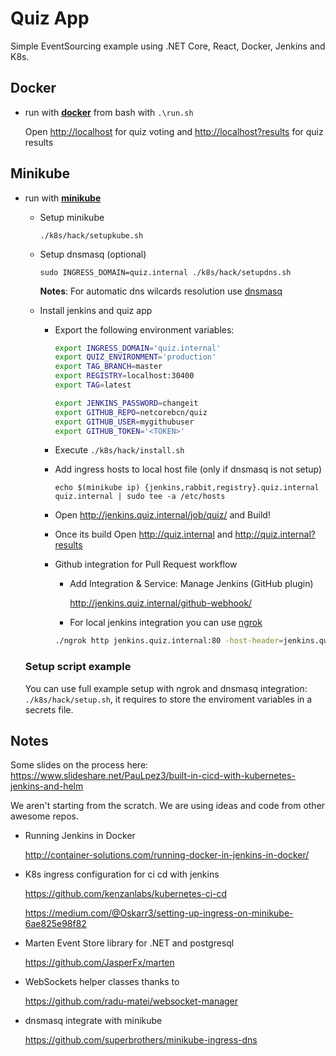 # Quiz App
Simple EventSourcing example using .NET Core, React, Docker, Jenkins and K8s.

## Docker 
* run with [**docker**](https://www.docker.com/products/docker) from bash with ``.\run.sh`` 
  
  Open <http://localhost> for quiz voting and <http://localhost?results> for quiz results
  
## Minikube 
* run with [**minikube**](https://github.com/kubernetes/minikube)

  * Setup minikube   
  
    ```./k8s/hack/setupkube.sh```

  * Setup dnsmasq (optional)

    ```sudo INGRESS_DOMAIN=quiz.internal ./k8s/hack/setupdns.sh```

    **__Notes__**: For automatic dns wilcards resolution use [dnsmasq](https://blog.thesparktree.com/local-development-with-wildcard-dns)

  * Install jenkins and quiz app
    * Export the following environment variables:
    
      ```bash
      export INGRESS_DOMAIN='quiz.internal'
      export QUIZ_ENVIRONMENT='production'
      export TAG_BRANCH=master
      export REGISTRY=localhost:30400
      export TAG=latest

      export JENKINS_PASSWORD=changeit
      export GITHUB_REPO=netcorebcn/quiz
      export GITHUB_USER=mygithubuser
      export GITHUB_TOKEN='<TOKEN>'
      ```

    * Execute ```./k8s/hack/install.sh```

    * Add ingress hosts to local host file (only if dnsmasq is not setup)
  
      ```echo $(minikube ip) {jenkins,rabbit,registry}.quiz.internal quiz.internal | sudo tee -a /etc/hosts```


    * Open <http://jenkins.quiz.internal/job/quiz/> and Build!

    * Once its build Open <http://quiz.internal> and <http://quiz.internal?results> 

    * Github integration for Pull Request workflow

      * Add Integration & Service: Manage Jenkins (GitHub plugin) 

        http://jenkins.quiz.internal/github-webhook/

      * For local jenkins integration you can use [ngrok](https://ngrok.com/) 
      
      ```bash 
      ./ngrok http jenkins.quiz.internal:80 -host-header=jenkins.quiz.internal
      ```
  ### Setup script example 
  You can use full example setup with ngrok and dnsmasq integration: ```./k8s/hack/setup.sh```, it requires to store the enviroment variables in a secrets file.

## Notes
Some slides on the process here: <https://www.slideshare.net/PauLpez3/built-in-cicd-with-kubernetes-jenkins-and-helm>

We aren't starting from the scratch. We are using ideas and code from other awesome repos.

* Running Jenkins in Docker

  <http://container-solutions.com/running-docker-in-jenkins-in-docker/>  

* K8s ingress configuration for ci cd with jenkins

  <https://github.com/kenzanlabs/kubernetes-ci-cd>

  <https://medium.com/@Oskarr3/setting-up-ingress-on-minikube-6ae825e98f82>

* Marten Event Store library for .NET and postgresql

  <https://github.com/JasperFx/marten>

* WebSockets helper classes thanks to  

  <https://github.com/radu-matei/websocket-manager>
  
* dnsmasq integrate with minikube

  <https://github.com/superbrothers/minikube-ingress-dns>
